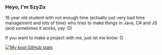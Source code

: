 ### Heyo, I'm SzyZu
16 year old student with not enough time (actually just very bad time management and lots of time) who tries to make things in Java, C# and JS (and sometimes it works, yay :D)

If you want to make a project with me, just let me know :D

[![My kool GitHub stats](https://github-readme-stats.vercel.app/api?username=SzyZuu&theme=holi&show_icons=true&include_all_commits)](https://github.com/SzyZuu/)
